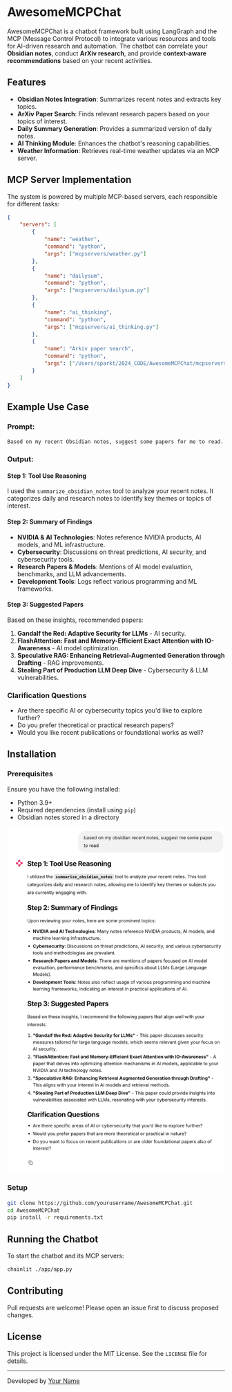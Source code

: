 # AwesomeMCPChat

AwesomeMCPChat is a chatbot framework built using LangGraph and the MCP (Message Control Protocol) to integrate various resources and tools for AI-driven research and automation. The chatbot can correlate your **Obsidian notes**, conduct **ArXiv research**, and provide **context-aware recommendations** based on your recent activities.

## Features
- **Obsidian Notes Integration**: Summarizes recent notes and extracts key topics.
- **ArXiv Paper Search**: Finds relevant research papers based on your topics of interest.
- **Daily Summary Generation**: Provides a summarized version of daily notes.
- **AI Thinking Module**: Enhances the chatbot's reasoning capabilities.
- **Weather Information**: Retrieves real-time weather updates via an MCP server.

## MCP Server Implementation
The system is powered by multiple MCP-based servers, each responsible for different tasks:

```json
{
    "servers": [
        {
            "name": "weather",
            "command": "python",
            "args": ["mcpservers/weather.py"]
        },
        {
            "name": "dailysum",
            "command": "python",
            "args": ["mcpservers/dailysum.py"]
        },
        {
            "name": "ai_thinking",
            "command": "python",
            "args": ["mcpservers/ai_thinking.py"]
        },
        {
            "name": "Arkiv paper search",
            "command": "python",
            "args": ["/Users/sparkt/2024_CODE/AwesomeMCPChat/mcpservers/arxiv-mcp-server/src/arxiv_mcp_server/server.py"]
        }
    ]
}
```

## Example Use Case
### Prompt:
```text
Based on my recent Obsidian notes, suggest some papers for me to read.
```
### Output:
#### **Step 1: Tool Use Reasoning**
I used the `summarize_obsidian_notes` tool to analyze your recent notes. It categorizes daily and research notes to identify key themes or topics of interest.

#### **Step 2: Summary of Findings**
- **NVIDIA & AI Technologies**: Notes reference NVIDIA products, AI models, and ML infrastructure.
- **Cybersecurity**: Discussions on threat predictions, AI security, and cybersecurity tools.
- **Research Papers & Models**: Mentions of AI model evaluation, benchmarks, and LLM advancements.
- **Development Tools**: Logs reflect various programming and ML frameworks.

#### **Step 3: Suggested Papers**
Based on these insights, recommended papers:
1. **Gandalf the Red: Adaptive Security for LLMs** - AI security.
2. **FlashAttention: Fast and Memory-Efficient Exact Attention with IO-Awareness** - AI model optimization.
3. **Speculative RAG: Enhancing Retrieval-Augmented Generation through Drafting** - RAG improvements.
4. **Stealing Part of Production LLM Deep Dive** - Cybersecurity & LLM vulnerabilities.

### Clarification Questions
- Are there specific AI or cybersecurity topics you'd like to explore further?
- Do you prefer theoretical or practical research papers?
- Would you like recent publications or foundational works as well?

## Installation
### Prerequisites
Ensure you have the following installed:
- Python 3.9+
- Required dependencies (install using `pip`)
- Obsidian notes stored in a directory

![Snapshot](./docs/example.png)



### Setup
```bash
git clone https://github.com/yourusername/AwesomeMCPChat.git
cd AwesomeMCPChat
pip install -r requirements.txt
```

## Running the Chatbot
To start the chatbot and its MCP servers:
```bash
chainlit ./app/app.py
```

## Contributing
Pull requests are welcome! Please open an issue first to discuss proposed changes.

## License
This project is licensed under the MIT License. See the `LICENSE` file for details.

---
Developed by [Your Name](https://github.com/yourusername)

